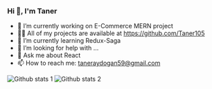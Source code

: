 ### Hi 👋, I'm Taner


- 🔭 I’m currently working on E-Commerce MERN project
- 👨‍💻 All of my projects are available at https://github.com/Taner105
- 🌱 I’m currently learning Redux-Saga
- 🤔 I’m looking for help with ...
- 💬 Ask me about React
- 📫 How to reach me: taneraydogan59@gmail.com



![Github stats 1](https://github-readme-stats.vercel.app/api?username=Taner105&show_icons=true&theme=gradient) 
![Github stats 2](https://github-readme-stats.vercel.app/api?username=Taner105&show_icons=true&theme=radical)



